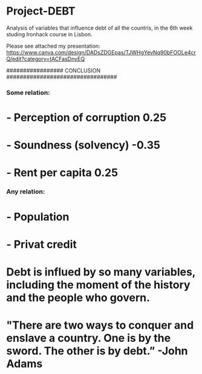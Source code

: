 # Project-DEBT

 Analysis of variables that influence debt of all the countris, in the 6th week studing Ironhack course in Lisbon.
 
 
 Please see attached my presentation:
 https://www.canva.com/design/DADsZDGEpas/TJWHgYevNq90bFOOLe4crQ/edit?category=tACFasDnyEQ
 
 
 #################                                CONCLUSION                           #################################


###    Some relation:

# - Perception of corruption 0.25
# - Soundness (solvency)  -0.35
# - Rent per capita 0.25


###     Any relation:

# - Population
# - Privat credit




# Debt is influed by so many variables, including the moment of the history and the people who govern.



# "There are two ways to conquer and enslave a country. One is by the sword. The other is by debt.”  -John Adams

